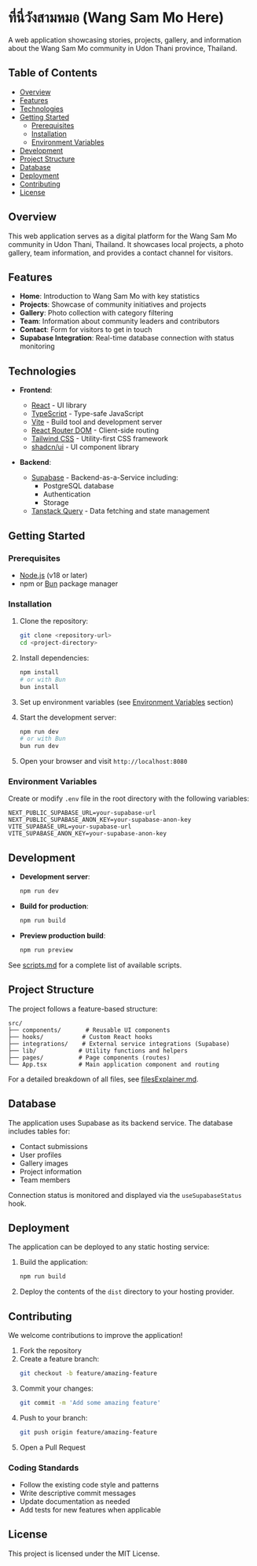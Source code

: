
# ที่นี่วังสามหมอ (Wang Sam Mo Here)

A web application showcasing stories, projects, gallery, and information about the Wang Sam Mo community in Udon Thani province, Thailand.

## Table of Contents

- [Overview](#overview)
- [Features](#features)
- [Technologies](#technologies)
- [Getting Started](#getting-started)
  - [Prerequisites](#prerequisites)
  - [Installation](#installation)
  - [Environment Variables](#environment-variables)
- [Development](#development)
- [Project Structure](#project-structure)
- [Database](#database)
- [Deployment](#deployment)
- [Contributing](#contributing)
- [License](#license)

## Overview

This web application serves as a digital platform for the Wang Sam Mo community in Udon Thani, Thailand. It showcases local projects, a photo gallery, team information, and provides a contact channel for visitors.

## Features

- **Home**: Introduction to Wang Sam Mo with key statistics
- **Projects**: Showcase of community initiatives and projects
- **Gallery**: Photo collection with category filtering
- **Team**: Information about community leaders and contributors
- **Contact**: Form for visitors to get in touch
- **Supabase Integration**: Real-time database connection with status monitoring

## Technologies

- **Frontend**:
  - [React](https://reactjs.org/) - UI library
  - [TypeScript](https://www.typescriptlang.org/) - Type-safe JavaScript
  - [Vite](https://vitejs.dev/) - Build tool and development server
  - [React Router DOM](https://reactrouter.com/) - Client-side routing
  - [Tailwind CSS](https://tailwindcss.com/) - Utility-first CSS framework
  - [shadcn/ui](https://ui.shadcn.com/) - UI component library

- **Backend**:
  - [Supabase](https://supabase.io/) - Backend-as-a-Service including:
    - PostgreSQL database
    - Authentication
    - Storage
  - [Tanstack Query](https://tanstack.com/query/) - Data fetching and state management

## Getting Started

### Prerequisites

- [Node.js](https://nodejs.org/) (v18 or later)
- npm or [Bun](https://bun.sh/) package manager

### Installation

1. Clone the repository:
   ```bash
   git clone <repository-url>
   cd <project-directory>
   ```

2. Install dependencies:
   ```bash
   npm install
   # or with Bun
   bun install
   ```

3. Set up environment variables (see [Environment Variables](#environment-variables) section)

4. Start the development server:
   ```bash
   npm run dev
   # or with Bun
   bun run dev
   ```

5. Open your browser and visit `http://localhost:8080`

### Environment Variables

Create or modify `.env` file in the root directory with the following variables:

```
NEXT_PUBLIC_SUPABASE_URL=your-supabase-url
NEXT_PUBLIC_SUPABASE_ANON_KEY=your-supabase-anon-key
VITE_SUPABASE_URL=your-supabase-url
VITE_SUPABASE_ANON_KEY=your-supabase-anon-key
```

## Development

- **Development server**:
  ```bash
  npm run dev
  ```

- **Build for production**:
  ```bash
  npm run build
  ```

- **Preview production build**:
  ```bash
  npm run preview
  ```

See [scripts.md](./scripts.md) for a complete list of available scripts.

## Project Structure

The project follows a feature-based structure:

```
src/
├── components/       # Reusable UI components
├── hooks/           # Custom React hooks
├── integrations/    # External service integrations (Supabase)
├── lib/            # Utility functions and helpers
├── pages/          # Page components (routes)
└── App.tsx         # Main application component and routing
```

For a detailed breakdown of all files, see [filesExplainer.md](./filesExplainer.md).

## Database

The application uses Supabase as its backend service. The database includes tables for:

- Contact submissions
- User profiles
- Gallery images
- Project information
- Team members

Connection status is monitored and displayed via the `useSupabaseStatus` hook.

## Deployment

The application can be deployed to any static hosting service:

1. Build the application:
   ```bash
   npm run build
   ```

2. Deploy the contents of the `dist` directory to your hosting provider.

## Contributing

We welcome contributions to improve the application!

1. Fork the repository
2. Create a feature branch:
   ```bash
   git checkout -b feature/amazing-feature
   ```
3. Commit your changes:
   ```bash
   git commit -m 'Add some amazing feature'
   ```
4. Push to your branch:
   ```bash
   git push origin feature/amazing-feature
   ```
5. Open a Pull Request

### Coding Standards

- Follow the existing code style and patterns
- Write descriptive commit messages
- Update documentation as needed
- Add tests for new features when applicable

## License

This project is licensed under the MIT License.
